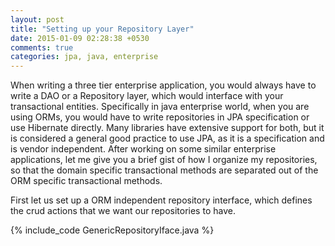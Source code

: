 ```yaml
---
layout: post
title: "Setting up your Repository Layer"
date: 2015-01-09 02:28:38 +0530
comments: true
categories: jpa, java, enterprise
---
```

When writing a three tier enterprise application, you would always have to write a DAO or a Repository layer, which would interface with your transactional entities. Specifically in java enterprise world, when you are using ORMs, you would have to write repositories in JPA specification or use Hibernate directly. Many libraries have extensive support for both, but it is considered a general good practice to use JPA, as it is a specification and is vendor independent. After working on some similar enterprise applications, let me give you a brief gist of how I organize my repositories, so that the domain specific transactional methods are separated out of the ORM specific transactional methods. 

First let us set up a ORM independent repository interface, which defines the crud actions that we want our repositories to have.

{% include_code GenericRepositoryIface.java %}




